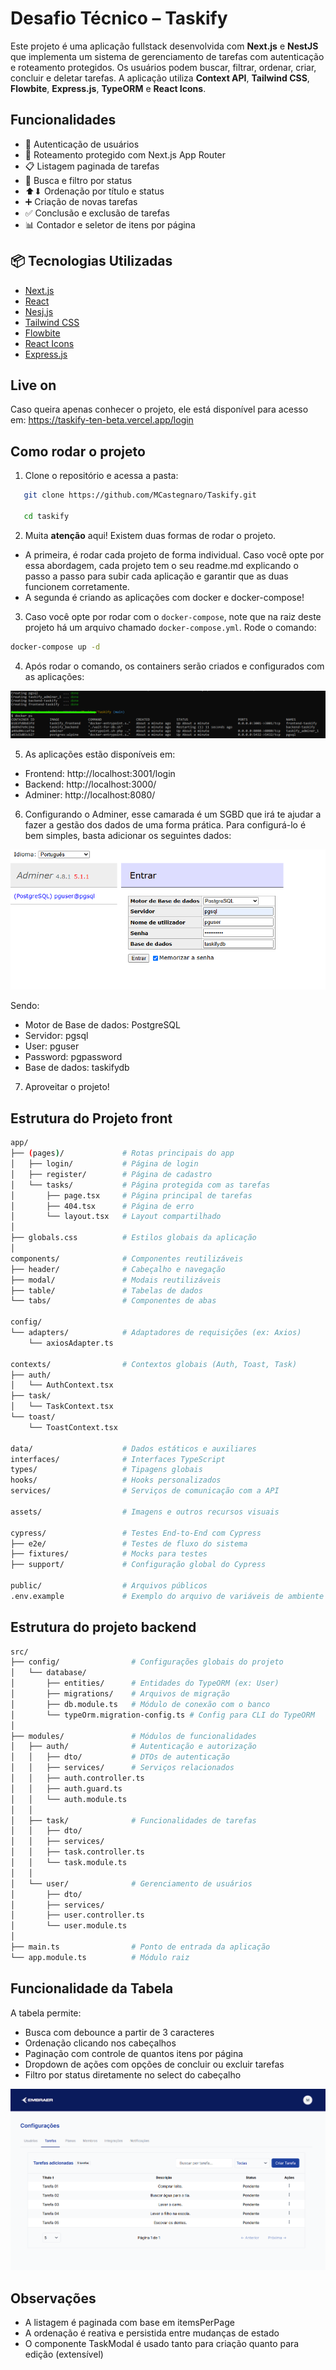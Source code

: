 # Desafio Técnico – Taskify

Este projeto é uma aplicação fullstack desenvolvida com **Next.js** e **NestJS** que implementa um sistema de gerenciamento de tarefas com autenticação e roteamento protegidos. Os usuários podem buscar, filtrar, ordenar, criar, concluir e deletar tarefas. A aplicação utiliza **Context API**, **Tailwind CSS**, **Flowbite**, **Express.js**, **TypeORM** e **React Icons**.

## Funcionalidades

- 🔐 Autenticação de usuários
- 🔄 Roteamento protegido com Next.js App Router
- 📋 Listagem paginada de tarefas
- 🔎 Busca e filtro por status
- ⬆⬇ Ordenação por título e status
- ➕ Criação de novas tarefas
- ✅ Conclusão e exclusão de tarefas
- 📊 Contador e seletor de itens por página

## 📦 Tecnologias Utilizadas

- [Next.js](https://nextjs.org/)
- [React](https://react.dev/)
- [Nesj.js](https://nestjs.com/)
- [Tailwind CSS](https://tailwindcss.com/)
- [Flowbite](https://flowbite.com/)
- [React Icons](https://react-icons.github.io/react-icons/)
- [Express.js](https://expressjs.com/)

## Live on
Caso queira apenas conhecer o projeto, ele está disponível para acesso em: https://taskify-ten-beta.vercel.app/login
      
## Como rodar o projeto

1. Clone o repositório e acessa a pasta:

```bash
   git clone https://github.com/MCastegnaro/Taskify.git

   cd taskify
```

2. Muita **atenção** aqui! Existem duas formas de rodar o projeto.

- A primeira, é rodar cada projeto de forma individual. Caso você opte por essa abordagem, cada projeto tem o seu readme.md explicando o passo a passo para subir cada aplicação e garantir que as duas funcionem corretamente.
- A segunda é criando as aplicações com docker e docker-compose!

3. Caso você opte por rodar com o `docker-compose`, note que na raiz deste projeto há um arquivo chamado `docker-compose.yml`. Rode o comando:

```bash
docker-compose up -d
```

4. Após rodar o comando, os containers serão criados e configurados com as aplicações:

![alt text](/assets/docker.png)

5. As aplicações estão disponíveis em:

- Frontend: http://localhost:3001/login
- Backend: http://localhost:3000/
- Adminer: http://localhost:8080/

6. Configurando o Adminer, esse camarada é um SGBD que irá te ajudar a fazer a gestão dos dados de uma forma prática. Para configurá-lo é bem simples, basta adicionar os seguintes dados:

![alt text](/assets/adminer.png)

Sendo:

- Motor de Base de dados: PostgreSQL
- Servidor: pgsql
- User: pguser
- Password: pgpassword
- Base de dados: taskifydb

7. Aproveitar o projeto!

## Estrutura do Projeto front

```bash
app/
├── (pages)/             # Rotas principais do app
│   ├── login/           # Página de login
│   ├── register/        # Página de cadastro
│   └── tasks/           # Página protegida com as tarefas
│       ├── page.tsx     # Página principal de tarefas
│       ├── 404.tsx      # Página de erro
│       └── layout.tsx   # Layout compartilhado
│
├── globals.css          # Estilos globais da aplicação
│
components/              # Componentes reutilizáveis
├── header/              # Cabeçalho e navegação
├── modal/               # Modais reutilizáveis
├── table/               # Tabelas de dados
└── tabs/                # Componentes de abas

config/
└── adapters/            # Adaptadores de requisições (ex: Axios)
    └── axiosAdapter.ts

contexts/                # Contextos globais (Auth, Toast, Task)
├── auth/
│   └── AuthContext.tsx
├── task/
│   └── TaskContext.tsx
└── toast/
    └── ToastContext.tsx

data/                    # Dados estáticos e auxiliares
interfaces/              # Interfaces TypeScript
types/                   # Tipagens globais
hooks/                   # Hooks personalizados
services/                # Serviços de comunicação com a API

assets/                  # Imagens e outros recursos visuais

cypress/                 # Testes End-to-End com Cypress
├── e2e/                 # Testes de fluxo do sistema
├── fixtures/            # Mocks para testes
├── support/             # Configuração global do Cypress

public/                  # Arquivos públicos
.env.example             # Exemplo do arquivo de variáveis de ambiente
```

## Estrutura do projeto backend

```bash
src/
├── config/                # Configurações globais do projeto
│   └── database/
│       ├── entities/      # Entidades do TypeORM (ex: User)
│       ├── migrations/    # Arquivos de migração
│       ├── db.module.ts   # Módulo de conexão com o banco
│       └── typeOrm.migration-config.ts # Config para CLI do TypeORM
│
├── modules/               # Módulos de funcionalidades
│   ├── auth/              # Autenticação e autorização
│   │   ├── dto/           # DTOs de autenticação
│   │   ├── services/      # Serviços relacionados
│   │   ├── auth.controller.ts
│   │   ├── auth.guard.ts
│   │   └── auth.module.ts
│   │
│   ├── task/              # Funcionalidades de tarefas
│   │   ├── dto/
│   │   ├── services/
│   │   ├── task.controller.ts
│   │   └── task.module.ts
│   │
│   └── user/              # Gerenciamento de usuários
│       ├── dto/
│       ├── services/
│       ├── user.controller.ts
│       └── user.module.ts
│
├── main.ts                # Ponto de entrada da aplicação
└── app.module.ts          # Módulo raiz
```

## Funcionalidade da Tabela

A tabela permite:

- Busca com debounce a partir de 3 caracteres
- Ordenação clicando nos cabeçalhos
- Paginação com controle de quantos itens por página
- Dropdown de ações com opções de concluir ou excluir tarefas
- Filtro por status diretamente no select do cabeçalho

![alt text](/assets/fav.png)

## Observações

- A listagem é paginada com base em itemsPerPage
- A ordenação é reativa e persistida entre mudanças de estado
- O componente TaskModal é usado tanto para criação quanto para edição (extensível)
